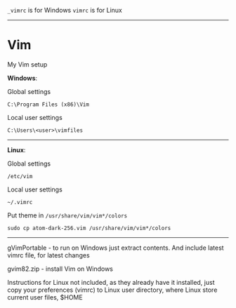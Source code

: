 ```_vimrc``` is for Windows
```vimrc``` is for Linux


--------------------------------------------------------------------------------

# Vim
My Vim setup

**Windows**:

Global settings 

```C:\Program Files (x86)\Vim``` 

Local user settings 

```C:\Users\<user>\vimfiles``` 

--------------------------------------------------------------------------------

**Linux**:

Global settings 

```/etc/vim ```

Local user settings 


```~/.vimrc ```


Put theme in ```/usr/share/vim/vim*/colors```

```sudo cp atom-dark-256.vim /usr/share/vim/vim*/colors```


--------------------------------------------------------------------------------

gVimPortable - to run on Windows just extract contents. And include latest vimrc file, for latest changes


gvim82.zip  - install Vim on Windows

Instructions for Linux not included, as they already have it installed, just copy your preferences (vimrc) to Linux user directory, where Linux store current user files, $HOME

